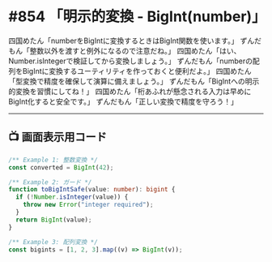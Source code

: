 # #854 「明示的変換 - BigInt(number)」

四国めたん「numberをBigIntに変換するときはBigInt関数を使います。」
ずんだもん「整数以外を渡すと例外になるので注意だね。」
四国めたん「はい、Number.isIntegerで検証してから変換しましょう。」
ずんだもん「numberの配列をBigIntに変換するユーティリティを作っておくと便利だよ。」
四国めたん「型変換で精度を確保して演算に備えましょう。」
ずんだもん「BigIntへの明示的変換を習慣にしてね！」
四国めたん「桁あふれが懸念される入力は早めにBigInt化すると安全です。」
ずんだもん「正しい変換で精度を守ろう！」

---

## 📺 画面表示用コード

```typescript
/** Example 1: 整数変換 */
const converted = BigInt(42);

/** Example 2: ガード */
function toBigIntSafe(value: number): bigint {
  if (!Number.isInteger(value)) {
    throw new Error("integer required");
  }
  return BigInt(value);
}

/** Example 3: 配列変換 */
const bigints = [1, 2, 3].map((v) => BigInt(v));
```
